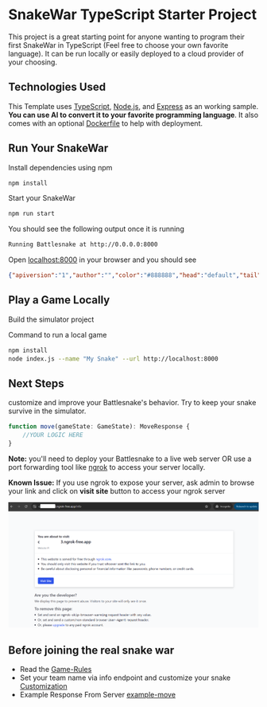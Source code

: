 # SnakeWar TypeScript Starter Project

This project is a great starting point for anyone wanting to program their first SnakeWar in TypeScript (Feel free to choose your own favorite language). It can be run locally or easily deployed to a cloud provider of your choosing. 

## Technologies Used

This Template uses [TypeScript](https://www.typescriptlang.org/), [Node.js](https://nodejs.org/en/), and [Express](https://expressjs.com/) as an working sample. **You can use AI to convert it to your favorite programming language**. It also comes with an optional [Dockerfile](https://docs.docker.com/engine/reference/builder/) to help with deployment.

## Run Your SnakeWar

Install dependencies using npm

```sh
npm install
```

Start your SnakeWar

```sh
npm run start
```

You should see the following output once it is running

```sh
Running Battlesnake at http://0.0.0.0:8000
```

Open [localhost:8000](http://localhost:8000) in your browser and you should see

```json
{"apiversion":"1","author":"","color":"#888888","head":"default","tail":"default"}
```

## Play a Game Locally

Build the simulator project

Command to run a local game

```bash
npm install
node index.js --name "My Snake" --url http://localhost:8000
```

## Next Steps

customize and improve your Battlesnake's behavior. Try to keep your snake survive in the simulator. 

```js
function move(gameState: GameState): MoveResponse {
    //YOUR LOGIC HERE
}
```

**Note:** you'll need to deploy your Battlesnake to a live web server OR use a port forwarding tool like [ngrok](https://ngrok.com/) to access your server locally.

**Known Issue:** If you use ngrok to expose your server, ask admin to browse your link and click on **visit site** button to access your ngrok server

![ngrok-visit-site](./pic/ngrok_accept_visit_site.png)

## Before joining the real snake war
- Read the [Game-Rules](./docs/game-rules.md)
- Set your team name via info endpoint and customize your snake [Customization](./docs/customization.md)
- Example Response From Server [example-move](./docs/example-move.md)